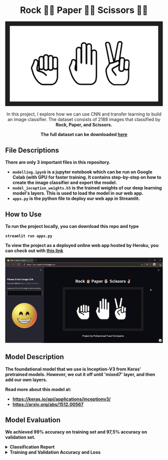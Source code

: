 <h1 align="center">Rock ✊🏼 Paper ✋🏼 Scissors ✌🏼</h1>

<p align="center">
    <img src="RPS.png" >
</p>

<p align="center">
    In this project, I explore how we can use CNN and transfer learning to build an image classifier. The dataset consists of 2188 images that classified by <strong>Rock<strong>, <strong>Paper<strong>, and <strong>Scissors<strong>.
</p>

<p align="center">
   The full dataset can be downloaded <a href="https://dicodingacademy.blob.core.windows.net/picodiploma/ml_pemula_academy/rockpaperscissors.zip">here</a>
</p>


## File Descriptions

There are only 3 important files in this repository.
- `modelling.ipynb` is a jupyter notebook which can be run on Google Colab (with GPU for faster training. It contains step-by-step on how to create the image classifier and export the model. 
- `model_inception_weights.h5` is the trained weights of our deep learning model's layers. This is used to load the model in our web app.
- `apps.py` is the python file to deploy our web app in Streamlit.



## How to Use

To run the project locally, you can download this repo and type 

```
streamlit run apps.py
```

To view the project as a deployed online web app hosted by Heroku, you can check out with [this link](https://rps-myarist.herokuapp.com/)

![heroku gif](heroku.gif)



## Model Description

The foundational model that we use is Inception-V3 from Keras' pretrained models. However, we cut it off until 'mixed7' layer, and then add our own layers.

Read more about this model at:
- https://keras.io/api/applications/inceptionv3/
- https://arxiv.org/abs/1512.00567



## Model Evaluation

We achieved 99% accuracy on training set and 97,5% accuracy on validation set.

<details>
<summary>Classification Report</summary>

<br>

```
              precision    recall  f1-score   support

        Rock       1.00      0.98      0.99       285
       Paper       0.99      1.00      0.99       291
    Scissors       0.99      1.00      0.99       300

    accuracy                           0.99       876
   macro avg       0.99      0.99      0.99       876
weighted avg       0.99      0.99      0.99       876
```

</details>

<details>
<summary>Training and Validation Accuracy and Loss</summary>

<br>

<img src='acc.png' align="left" height="50%" />

<img src='loss.png' align="left" height="50%" />

</details>